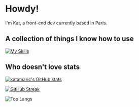 # Howdy!

I'm Kat, a front-end dev currently based in Paris.

## A collection of things I know how to use

[![My Skills](https://skillicons.dev/icons?i=js,html,css,ruby,react,vite,bootstrap,heroku,latex,mysql,postgres,rails,regex,sass,sqlite,tailwind,vscode)](https://skillicons.dev)

## Who doesn't love stats

<p align="center">

[![katamaric's GitHub stats](https://github-readme-stats.vercel.app/api?username=katamaric&hide_rank=true&theme=transparent&hide_border=true)](https://github.com/katamaric/github-readme-stats)


[![GitHub Streak](https://streak-stats.demolab.com?user=katamaric&theme=transparent&hide_border=true&mode=weekly&card_width=490&ring=EB5454&fire=EB5454&stroke=C1E38F&dates=C1E38F&currStreakNum=C1E38F&sideNums=C1E38F&sideLabels=EB5454&currStreakLabel=EB5454)](https://git.io/streak-stats)


![Top Langs](https://github-readme-stats.vercel.app/api/top-langs/?username=katamaric&layout=donut&theme=transparent&hide_border=true&hide=Dockerfile)
</p>
